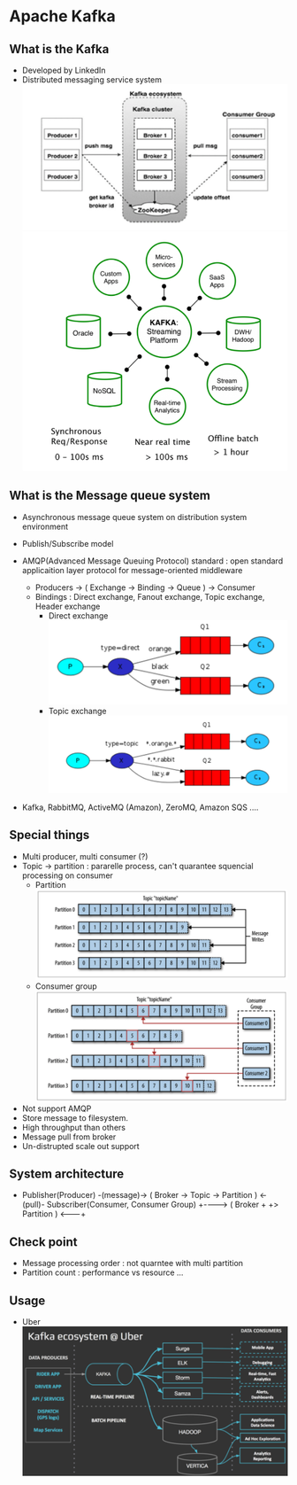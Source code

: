 # Apache Kafka

## What is the Kafka
- Developed by LinkedIn
- Distributed messaging service system
![Kafka Architecture](./kafka1.png)
![Kafka Service](./kafka2.png)

## What is the Message queue system
- Asynchronous message queue system on distribution system environment
- Publish/Subscribe model
- AMQP(Advanced Message Queuing Protocol) standard : open standard applicaition layer protocol for message-oriented middleware
  - Producers -> ( Exchange -> Binding -> Queue ) -> Consumer
  - Bindings : Direct exchange, Fanout exchange, Topic exchange, Header exchange
    - Direct exchange
![Direct exchange](./amqp1.png)
    - Topic exchange
![Topic exchange](./amqp2.png)

- Kafka, RabbitMQ, ActiveMQ (Amazon), ZeroMQ, Amazon SQS ....

## Special things 
- Multi producer, multi consumer (?)
- Topic -> partition : pararelle process, can't quarantee squencial processing on consumer
  - Partition
![Partition](./kafka3.png)
  - Consumer group
![Partition and consumer group](./kafka4.png)
- Not support AMQP
- Store message to filesystem.
- High throughput than others
- Message pull from broker
- Un-distrupted scale out support

## System architecture
- Publisher(Producer) -(message)-> ( Broker -> Topic -> Partition ) <-(pull)- Subscriber(Consumer, Consumer Group)
                            +----> ( Broker +        +> Partition ) <---+

## Check point
- Message processing order : not quarntee with multi partition
- Partition count : performance vs resource
...

## Usage
- Uber
![Uber](./kafka5.png)


